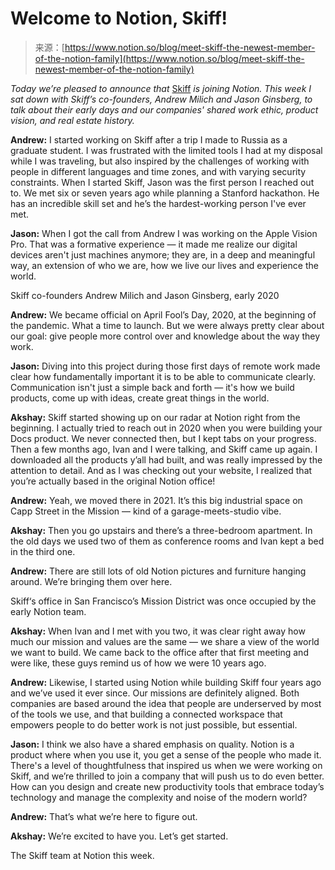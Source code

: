 <!--yml
category: 未分类
date: 2024-05-27 14:45:42
-->

# Welcome to Notion, Skiff!

> 来源：[https://www.notion.so/blog/meet-skiff-the-newest-member-of-the-notion-family](https://www.notion.so/blog/meet-skiff-the-newest-member-of-the-notion-family)

*Today we’re pleased to announce that* [Skiff](https://skiff.com/) *is joining Notion. This week I sat down with Skiff’s co-founders, Andrew Milich and Jason Ginsberg, to talk about their early days and our companies' shared work ethic, product vision, and real estate history.*

**Andrew:** I started working on Skiff after a trip I made to Russia as a graduate student. I was frustrated with the limited tools I had at my disposal while I was traveling, but also inspired by the challenges of working with people in different languages and time zones, and with varying security constraints. When I started Skiff, Jason was the first person I reached out to. We met six or seven years ago while planning a Stanford hackathon. He has an incredible skill set and he’s the hardest-working person I've ever met.

**Jason:** When I got the call from Andrew I was working on the Apple Vision Pro. That was a formative experience — it made me realize our digital devices aren't just machines anymore; they are, in a deep and meaningful way, an extension of who we are, how we live our lives and experience the world.

Skiff co-founders Andrew Milich and Jason Ginsberg, early 2020

**Andrew:** We became official on April Fool’s Day, 2020, at the beginning of the pandemic. What a time to launch. But we were always pretty clear about our goal: give people more control over and knowledge about the way they work.

**Jason:** Diving into this project during those first days of remote work made clear how fundamentally important it is to be able to communicate clearly. Communication isn't just a simple back and forth — it's how we build products, come up with ideas, create great things in the world.

**Akshay:** Skiff started showing up on our radar at Notion right from the beginning. I actually tried to reach out in 2020 when you were building your Docs product. We never connected then, but I kept tabs on your progress. Then a few months ago, Ivan and I were talking, and Skiff came up again. I downloaded all the products y’all had built, and was really impressed by the attention to detail. And as I was checking out your website, I realized that you’re actually based in the original Notion office!

**Andrew:** Yeah, we moved there in 2021\. It’s this big industrial space on Capp Street in the Mission — kind of a garage-meets-studio vibe.

**Akshay:** Then you go upstairs and there’s a three-bedroom apartment. In the old days we used two of them as conference rooms and Ivan kept a bed in the third one.

**Andrew:** There are still lots of old Notion pictures and furniture hanging around. We’re bringing them over here.

Skiff‘s office in San Francisco’s Mission District was once occupied by the early Notion team.

**Akshay:** When Ivan and I met with you two, it was clear right away how much our mission and values are the same — we share a view of the world we want to build. We came back to the office after that first meeting and were like, these guys remind us of how we were 10 years ago.

**Andrew:** Likewise, I started using Notion while building Skiff four years ago and we’ve used it ever since. Our missions are definitely aligned. Both companies are based around the idea that people are underserved by most of the tools we use, and that building a connected workspace that empowers people to do better work is not just possible, but essential.

**Jason:** I think we also have a shared emphasis on quality. Notion is a product where when you use it, you get a sense of the people who made it. There's a level of thoughtfulness that inspired us when we were working on Skiff, and we’re thrilled to join a company that will push us to do even better. How can you design and create new productivity tools that embrace today’s technology and manage the complexity and noise of the modern world?

**Andrew:** That’s what we’re here to figure out.

**Akshay:** We’re excited to have you. Let’s get started.

The Skiff team at Notion this week.